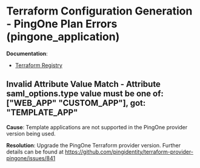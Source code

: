 # Terraform Configuration Generation - PingOne Plan Errors (pingone_application)

**Documentation**:
- [Terraform Registry](https://registry.terraform.io/providers/pingidentity/pingone/latest/docs/resources/application#nestedatt--saml_options)

## Invalid Attribute Value Match - Attribute saml_options.type value must be one of: ["WEB_APP" "CUSTOM_APP"], got: "TEMPLATE_APP"

**Cause**: Template applications are not supported in the PingOne provider version being used.

**Resolution**: Upgrade the PingOne Terraform provider version.  Further details can be found at https://github.com/pingidentity/terraform-provider-pingone/issues/841

